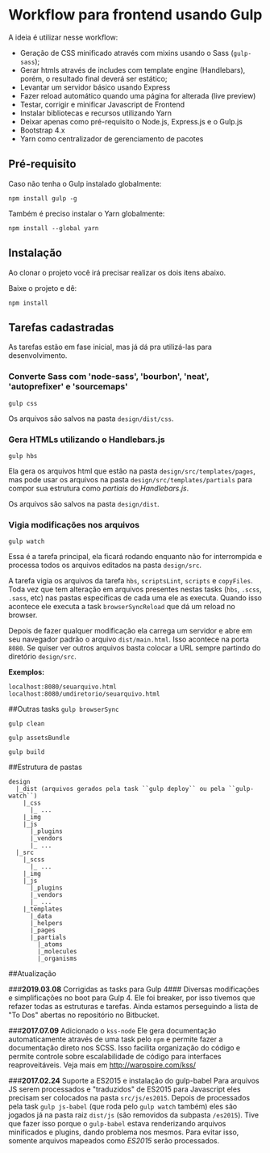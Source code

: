 # Workflow para frontend usando Gulp

A ideia é utilizar nesse workflow:

* Geração de CSS minificado através com mixins usando o Sass (``gulp-sass``);
* Gerar htmls através de includes com template engine (Handlebars), porém, o resultado final deverá ser estático;
* Levantar um servidor básico usando Express
* Fazer reload automático quando uma página for alterada (live preview)
* Testar, corrigir e minificar Javascript de Frontend
* Instalar bibliotecas e recursos utilizando Yarn
* Deixar apenas como pré-requisito o Node.js, Express.js e o Gulp.js
* Bootstrap 4.x
* Yarn como centralizador de gerenciamento de pacotes

## Pré-requisito

Caso não tenha o Gulp instalado globalmente:

``npm install gulp -g``

Também é preciso instalar o Yarn globalmente:

``npm install --global yarn``

## Instalação

Ao clonar o projeto você irá precisar realizar os dois itens abaixo.

Baixe o projeto e dê:

``npm install``


## Tarefas cadastradas

As tarefas estão em fase inicial, mas já dá pra utilizá-las para desenvolvimento.

### Converte Sass com 'node-sass', 'bourbon', 'neat', 'autoprefixer' e 'sourcemaps'

``gulp css``

Os arquivos são salvos na pasta  ``design/dist/css``.

### Gera HTMLs utilizando o Handlebars.js

``gulp hbs``

Ela gera os arquivos html que estão na pasta ``design/src/templates/pages``, mas pode usar os arquivos na pasta ``design/src/templates/partials`` para compor sua estrutura como *partiais* do *Handlebars.js*.

Os arquivos são salvos na pasta ``design/dist``.

### Vigia modificações nos arquivos

``gulp watch``

Essa é a tarefa principal, ela ficará rodando enquanto não for interrompida e processa todos os arquivos editados na pasta ``design/src``.

A tarefa vigia os arquivos da tarefa ``hbs``, ``scriptsLint``, ``scripts`` e ``copyFiles``. Toda vez que tem alteração em arquivos presentes nestas tasks (``hbs``, ``.scss``, ``.sass``, etc) nas pastas específicas de cada uma ele as executa. Quando isso acontece ele executa a task ``browserSyncReload`` que dá um reload no browser.

Depois de fazer qualquer modificação ela carrega um servidor e abre em seu navegador padrão o arquivo ``dist/main.html``. Isso acontece na porta ``8080``. Se quiser ver outros arquivos basta colocar a URL sempre partindo do diretório ``design/src``.

**Exemplos:**

```
localhost:8080/seuarquivo.html
localhost:8080/umdiretorio/seuarquivo.html
```

##Outras tasks
``gulp browserSync``

``gulp clean``

``gulp assetsBundle``

``gulp build``

##Estrutura de pastas

```
design
  |_dist (arquivos gerados pela task ``gulp deploy`` ou pela ``gulp-watch``)
    |_css
      |_ ...
    |_img
    |_js
      |_plugins
      |_vendors
      |_ ...
  |_src
    |_scss
      |_ ...
    |_img
    |_js
      |_plugins
      |_vendors
      |_ ...
    |_templates
      |_data
      |_helpers
      |_pages
      |_partials
        |_atoms
        |_molecules
        |_organisms
```

##Atualização

###**2019.03.08** Corrigidas as tasks para Gulp 4###
Diversas modificações e simplificações no boot para Gulp 4. Ele foi breaker, por isso tivemos que refazer todas as estruturas e tarefas. Ainda estamos perseguindo a lista de "To Dos" abertas no repositório no Bitbucket.

###**2017.07.09** Adicionado o `kss-node`
Ele gera documentação automaticamente através de uma task pelo `npm` e permite fazer a documentação direto nos SCSS. Isso facilita organização do código e permite controle sobre escalabilidade de código para interfaces reaproveitáveis. Veja mais em http://warpspire.com/kss/

###**2017.02.24** Suporte a ES2015 e instalação do gulp-babel
Para arquivos JS serem processados e "traduzidos" de ES2015 para Javascript eles precisam ser colocados na pasta `src/js/es2015`. Depois de processados pela task `gulp js-babel` (que roda pelo `gulp watch` também) eles são jogados já na pasta raiz `dist/js` (são removidos da subpasta `/es2015`). Tive que fazer isso porque o `gulp-babel` estava renderizando arquivos minificados e plugins, dando problema nos mesmos. Para evitar isso, somente arquivos mapeados como *ES2015* serão processados.
